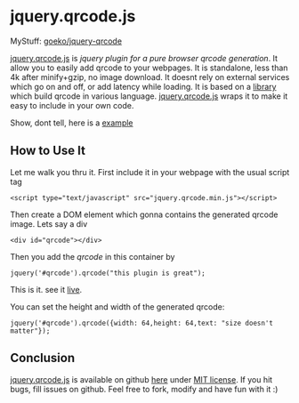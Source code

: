 # jquery.qrcode.js

MyStuff: <a href="https://github.com/goeko/jquery-qrcode">goeko/jquery-qrcode</a>

<a href='http://jeromeetienne.github.com/jquery-qrcode'>jquery.qrcode.js</a>
is *jquery plugin for a pure browser qrcode generation*.
It allow you to easily add qrcode to your webpages.
It is standalone, less than 4k after minify+gzip, no image download.
It doesnt rely on external services which go on and off, or add latency while loading.
It is based on a <a href='http://www.d-project.com/qrcode/index.html'>library</a>
which build qrcode in various language. <a href='http://jeromeetienne.github.com/jquery-qrcode'>jquery.qrcode.js</a> wraps
it to make it easy to include in your own code.

Show, dont tell, here is a <a href='https://github.com/jeromeetienne/jquery-qrcode/blob/master/examples/basic.html'>example</a>

## How to Use It

Let me walk you thru it. First include it in your webpage with the usual script tag
    
    <script type="text/javascript" src="jquery.qrcode.min.js"></script>

Then create a DOM element which gonna contains the generated qrcode image. Lets say
a div

    <div id="qrcode"></div>

Then you add the *qrcode* in this container by

    jquery('#qrcode').qrcode("this plugin is great");

This is it. see it <a href='examples/basic.html'>live</a>.

You can set the height and width of the generated qrcode:

    jquery('#qrcode').qrcode({width: 64,height: 64,text: "size doesn't matter"});


## Conclusion
<a href='http://jeromeetienne.github.com/jquery-qrcode'>jquery.qrcode.js</a> is available on github
<a href='https://github.com/jeromeetienne/jquery-qrcode'>here</a>
under <a href='https://github.com/jeromeetienne/jquery-qrcode/blob/master/MIT-LICENSE.txt'>MIT license</a>.
If you hit bugs, fill issues on github.
Feel free to fork, modify and have fun with it :)
